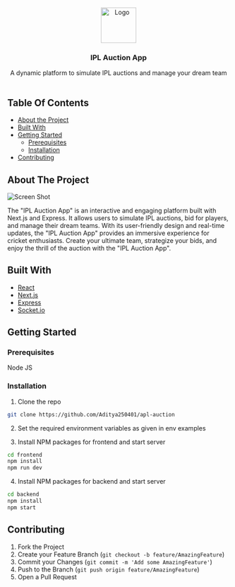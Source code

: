 <br/>
<p align="center">
  <a href="https://ipl-auction-app.vercel.app">
    <img src="version2/frontend/public/images/logo.png" alt="Logo" width="80" height="80">
  </a>

  <h3 align="center">IPL Auction App</h3>

  <p align="center">
    A dynamic platform to simulate IPL auctions and manage your dream team
    <br/>
    <br/>
  </p>
</p>

## Table Of Contents

- [About the Project](#about-the-project)
- [Built With](#built-with)
- [Getting Started](#getting-started)
  - [Prerequisites](#prerequisites)
  - [Installation](#installation)
- [Contributing](#contributing)

## About The Project

![Screen Shot](version%202/docs/images/screenshot.png)

The "IPL Auction App" is an interactive and engaging platform built with Next.js and Express. It allows users to simulate IPL auctions, bid for players, and manage their dream teams. With its user-friendly design and real-time updates, the "IPL Auction App" provides an immersive experience for cricket enthusiasts. Create your ultimate team, strategize your bids, and enjoy the thrill of the auction with the "IPL Auction App".

## Built With

- [React](https://react.dev/)
- [Next.js](https://nextjs.org/)
- [Express](https://expressjs.com/)
- [Socket.io](https://www.npmjs.com/package/socket.io)

## Getting Started

### Prerequisites

Node JS

### Installation

1. Clone the repo

```sh
git clone https://github.com/Aditya250401/apl-auction

```

2. Set the required environment variables as given in env examples

3. Install NPM packages for frontend and start server

```sh
cd frontend
npm install
npm run dev
```

4. Install NPM packages for backend and start server

```sh
cd backend
npm install
npm start
```

## Contributing

1. Fork the Project
2. Create your Feature Branch (`git checkout -b feature/AmazingFeature`)
3. Commit your Changes (`git commit -m 'Add some AmazingFeature'`)
4. Push to the Branch (`git push origin feature/AmazingFeature`)
5. Open a Pull Request
